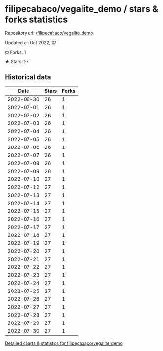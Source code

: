 # filipecabaco/vegalite_demo / stars & forks statistics

Repository url: [/filipecabaco/vegalite_demo](https://github.com/filipecabaco/vegalite_demo)

Updated on Oct 2022, 07

☋ Forks: 1

★ Stars: 27

## Historical data
| Date | Stars | Forks |
|------|-------|-------|
| 2022-06-30 | 26 | 1 | 
| 2022-07-01 | 26 | 1 | 
| 2022-07-02 | 26 | 1 | 
| 2022-07-03 | 26 | 1 | 
| 2022-07-04 | 26 | 1 | 
| 2022-07-05 | 26 | 1 | 
| 2022-07-06 | 26 | 1 | 
| 2022-07-07 | 26 | 1 | 
| 2022-07-08 | 26 | 1 | 
| 2022-07-09 | 26 | 1 | 
| 2022-07-10 | 27 | 1 | 
| 2022-07-12 | 27 | 1 | 
| 2022-07-13 | 27 | 1 | 
| 2022-07-14 | 27 | 1 | 
| 2022-07-15 | 27 | 1 | 
| 2022-07-16 | 27 | 1 | 
| 2022-07-17 | 27 | 1 | 
| 2022-07-18 | 27 | 1 | 
| 2022-07-19 | 27 | 1 | 
| 2022-07-20 | 27 | 1 | 
| 2022-07-21 | 27 | 1 | 
| 2022-07-22 | 27 | 1 | 
| 2022-07-23 | 27 | 1 | 
| 2022-07-24 | 27 | 1 | 
| 2022-07-25 | 27 | 1 | 
| 2022-07-26 | 27 | 1 | 
| 2022-07-27 | 27 | 1 | 
| 2022-07-28 | 27 | 1 | 
| 2022-07-29 | 27 | 1 | 
| 2022-07-30 | 27 | 1 | 


[Detailed charts & statistics for filipecabaco/vegalite_demo](https://reviewgithub.com/rep/filipecabaco/vegalite_demo)
